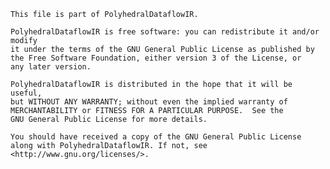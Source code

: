     This file is part of PolyhedralDataflowIR.

    PolyhedralDataflowIR is free software: you can redistribute it and/or modify
    it under the terms of the GNU General Public License as published by
    the Free Software Foundation, either version 3 of the License, or
    any later version.

    PolyhedralDataflowIR is distributed in the hope that it will be useful,
    but WITHOUT ANY WARRANTY; without even the implied warranty of
    MERCHANTABILITY or FITNESS FOR A PARTICULAR PURPOSE.  See the
    GNU General Public License for more details.

    You should have received a copy of the GNU General Public License
    along with PolyhedralDataflowIR. If not, see <http://www.gnu.org/licenses/>.
